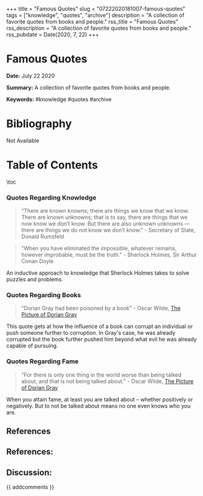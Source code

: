 +++
title = "Famous Quotes"
slug = "07222020181007-famous-quotes"
tags = ["knowledge", "quotes", "archive"]
description = "A collection of favorite quotes from books and people."
rss_title = "Famous Quotes"
rss_description = "A collection of favorite quotes from books and people."
rss_pubdate = Date(2020, 7, 22)
+++



Famous Quotes
=========

**Date:** July 22 2020

**Summary:** A collection of favorite quotes from books and people.

**Keywords:** #knowledge #quotes #archive

Bibliography
==========

Not Available

Table of Contents
=========

\toc

### Quotes Regarding Knowledge

> "There are known knowns; there are things we know that we know. There are known unknowns; that is to say, there are things that we now know we don’t know. But there are also unknown unknowns — there are things we do not know we don’t know." - Secretary of State, Donald Rumsfeld


> "When you have eliminated the impossible, whatever remains, however improbable, must be the truth." - Sherlock Holmes, Sir Arthur Conan Doyle


An inductive approach to knowledge that Sherlock Holmes takes to solve puzzles and problems.

### Quotes Regarding Books

> "Dorian Gray had been poisoned by a book" - Oscar Wilde, [The Picture of Dorian Gray](/04202022021854-picture-dorian-gray.md)


This quote gets at how the influence of a book can corrupt an individual or push someone further to corruption. In Gray's case, he was already corrupted but the book further pushed him beyond what evil he was already capable of pursuing.

### Quotes Regarding Fame

> "For there is only one thing in the world worse than being talked about, and that is not being talked about." - Oscar Wilde, [The Picture of Dorian Gray](/04202022021854-picture-dorian-gray.md)


When you attain fame, at least you are talked about – whether positively or negatively. But to not be talked about means no one even knows who you are.

## References

## References:
## Discussion: 

{{ addcomments }}
